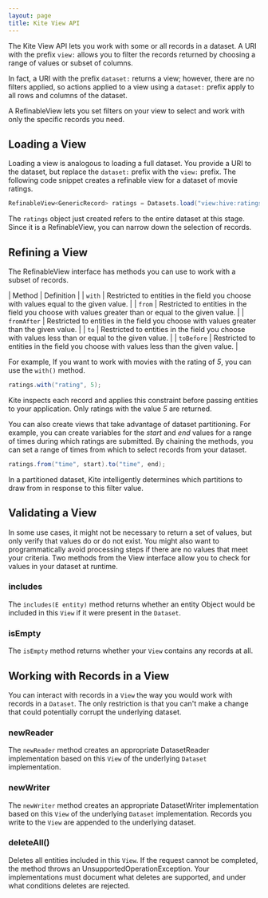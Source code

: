 ```yaml
---
layout: page
title: Kite View API
---
```


The Kite View API lets you work with some or all records in a dataset. A URI with the prefix `view:` allows you to filter the records returned by choosing a range of values or subset of columns.

In fact, a URI with the prefix `dataset:` returns a view; however, there are no filters applied, so actions applied to a view using a `dataset:` prefix apply to all rows and columns of the dataset.

A RefinableView lets you set filters on your view to select and work with only the specific records you need.

## Loading a View

Loading a view is analogous to loading a full dataset. You provide a URI to the dataset, but replace the `dataset:` prefix with the `view:` prefix. The following code snippet creates a refinable view for a dataset of movie ratings. 

```Java
RefinableView<GenericRecord> ratings = Datasets.load("view:hive:ratings");
```

The `ratings` object just created refers to the entire dataset at this stage. Since it is a RefinableView, you can narrow down the selection of records.

## Refining a View

The RefinableView interface has methods you can use to work with a subset of records.

| Method | Definition |
| `with` | Restricted to entities in the field you choose with values equal to the given value. |
| `from` | Restricted to entities in the field you choose with values greater than or equal to the given value. |
| `fromAfter` | Restricted to entities in the field you choose with values greater than the given value. |
| `to` | Restricted to entities in the field you choose with values less than or equal to the given value. |
| `toBefore` | Restricted to entities in the field you choose with values less than the given value. |

For example, If you want to work with movies with the rating of _5_, you can use the `with()` method.

```Java
ratings.with("rating", 5);
```

Kite inspects each record and applies this constraint before passing entities to your application. Only ratings with the value _5_ are returned.

You can also create views that take advantage of dataset partitioning. For example, you can create variables for the _start_ and _end_ values for a range of times during which ratings are submitted. By chaining the methods, you can set a range of times from which to select records from your dataset.

```Java
ratings.from("time", start).to("time", end);
```

In a partitioned dataset, Kite intelligently determines which partitions to draw from in response to this filter value.

## Validating a View

In some use cases, it might not be necessary to return a set of values, but only verify that values do or do not exist. You might also want to programmatically avoid processing steps if there are no values that meet your criteria. Two methods from the View interface allow you to check for values in your dataset at runtime.

### includes

The `includes(E entity)` method returns whether an entity Object would be included in this `View` if it were present in the `Dataset`.

### isEmpty

The `isEmpty` method returns whether your `View` contains any records at all.

## Working with Records in a View

You can interact with records in a `View` the way you would work with records in a `Dataset`. The only restriction is that you can't make a change that could potentially corrupt the underlying dataset.

### newReader

The `newReader` method creates an appropriate DatasetReader implementation based on this `View` of the underlying `Dataset` implementation.

### newWriter

The `newWriter` method creates an appropriate DatasetWriter implementation based on this `View` of the underlying `Dataset` implementation. Records you write to the `View` are appended to the underlying dataset.

### deleteAll()

Deletes all entities included in this `View`. If the request cannot be completed, the method throws an UnsupportedOperationException. Your implementations must document what deletes are supported, and under what conditions deletes are rejected.